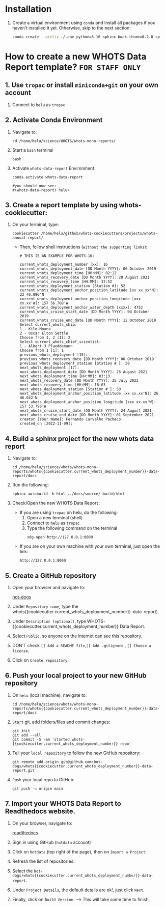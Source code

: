 # Installation

1. Create a virtual environment using `conda` and Install all packages
   if you haven't installed it yet. Otherwise, skip to the next section:
   ```bash
   conda create --prefix ./.env python=3.10 sphinx-book-theme=0.2.0 sphinx-design=0.0.13 sphinx-autodoc-typehints=1.12.0 sphinx=4.4.0 sphinx-autobuild=2021.3.14 sphinxcontrib-bibtex=2.5.0 myst-parser=0.17.0 ipython=8.1.1 nbsphinx=0.8.8 cookiecutter=2.1.1 -c conda-forge 
   ```

# How to create a new WHOTS Data Report template? `FOR STAFF ONLY`

## 1. Use `tropac` or install `miniconda+git` on your own account

1. Connect to `helu` as `tropac`

## 2. Activate Conda Environment

1. Navigate to:

    ```shell
    cd /home/helu/science/WHOTS/whots-mono-reports/
    ```

2. Start a `bash` terminal

    ```shell
    bash
    ```
3. Activate `whots-data-report` Environment

    ```shell
    conda activate whots-data-report
    
    #you should now see:
    #(whots-data-report) helu>
    ```

## 3. Create a report template by using whots-cookiecutter:

1. On your terminal, type:

   ```shell
   cookiecutter /home/helu/github/whots-cookiecutters/projects/whots-annual-report/
   ```
    + Then, follow shell instructions (`without the supporting links`):

       ```shell
       # THIS IS AN EXAMPLE FOR WHOTS-16:
      
       current_whots_deployment_number [xx]: 16
       current_whots_deployment_date [DD Month YYYY]: 06 October 2019
       current_whots_deployment_time [HH:MM]: 02:12
       current_whots_recovery_date [DD Month YYYY]: 28 August 2021
       current_whots_recovery_time [HH:MM]: 17:52
       current_whots_deployment_station [Station #]: 52
       current_whots_deployment_anchor_position_latitude [xx xx.xx'N]: 22 40.096'N
       current_whots_deployment_anchor_position_longitude [xxx xx.xx'W]: 157 56.788'W
       current_whots_deployment_anchor_water_depth [xxxx]: 4753
       current_whots_cruise_start_date [DD Month YYYY]: 04 October 2019
       current_whots_cruise_end_date [DD Month YYYY]: 12 October 2019
       Select current_whots_ship:
       1 - Kilo-Moana
       2 - Oscar Elton Settle
       Choose from 1, 2 [1]: 2
       Select current_whots_chief_scientist:
       1 - Albert J Plueddemann
       Choose from 1 [1]: 1
       previous_whots_deployment [15]:
       previous_whots_recovery_date [DD Month YYYY]: 08 October 2019
       previous_whots_deployment_station [Station # ]: 50
       next_whots_deployment [17]:
       next_whots_deployment_date [DD Month YYYY]: 26 August 2021
       next_whots_deployment_time [HH:MM]: 03:13
       next_whots_recovery_date [DD Month YYYY]: 25 July 2022
       next_whots_recovery_time [HH:MM]: 18:03
       next_whots_deployment_station [Station # ]: 50
       next_whots_deployment_anchor_position_latitude [xx xx.xx'N]: 26 46.042'N
       next_whots_deployment_anchor_position_longitude [xxx xx.xx'W]: 157 53.796'W
       next_whots_cruise_start_date [DD Month YYYY]: 24 August 2021
       next_whots_cruise_end_date [DD Month YYYY]: 01 September 2021
       creator [Your Name]: Fernando Carvalho Pacheco
       created_on [2022-11-09]:
       ```

## 4. Build a sphinx project for the new whots data report

1. Navigate to:

    ```shell
    cd /home/helu/science/whots/whots-mono-reports/whots{{cookiecutter.current_whots_deployment_number}}-data-report/docs
    ```

2. Run the following:

    ```shell
    sphinx-autobuild -b html ../docs/source/ build/html
    ```

3. Check/Open the new WHOTS Data Report :
    - If you are using `tropac` on helu, do the following:
        1. Open a new terminal (shell)
        2. Connect to `helu` as `tropac`
        3. Type the following command on the terminal
           ```shell
           xdg-open http://127.0.0.1:8000
           ```
    - If you are on your own machine with your own terminal, just open the 
      link:
       ```shell
       http://127.0.0.1:8000 
       ```

## 5. Create a GitHub repository

1. Open your browser and navigate to:

   [hot-dogs](https://github.com/organizations/hot-dogs/repositories/new)

2. Under `Repository name`, type the whots{{cookiecutter.current_whots_deployment_number}}-data-report).
3. Under `Description (optional)`, type WHOTS-{{cookiecutter.current_whots_deployment_number}} Data Report.
4. Select `Public`, so anyone on the internet can see this repository.
5. DON'T check `[] Add a README file`,`[] Add .gitignore` , `[] Choose a license`.
6. Click on `Create repository`.

## 6. Push your local project to your new GitHub repository

1. On `helu` (local machine), navigate to:

   ```shell
   cd /home/helu/science/whots/whots-mono-reports/whots{{cookiecutter.current_whots_deployment_number}}-data-report/docs
   ```

2. `Start` git, add folders/files and commit changes:

   ```shell
   git init
   git add --all
   git commit -S -am 'started whots-{{cookiecutter.current_whots_deployment_number}} repo'
   ```

3. Tell your `local repository` to follow the new GitHub repository:

   ```shell
   git remote add origin git@github.com:hot-dogs/whots{{cookiecutter.current_whots_deployment_number}}-data-report.git
   ```

4. `Push` your local repo to GitHub:

   ```shell
   git push -u origin main
   ```

## 7. Import your WHOTS Data Report to Readthedocs website.

1. On your browser, navigate to:

   [readthedocs](https://readthedocs.org/dashboard/import/?)

2. Sign in using GitHub (`hotdata` account)
3. Click on `hotdata` (top right of the page), then on `Import a Project`.
4. Refresh the list of repositories.
5. Select the `hot-dogs/whots{{cookiecutter.current_whots_deployment_number}}-data-report`.
6. Under `Project Details`, the default details are ok!, just click `Next`.
7. Finally, click on `Build Version`. --> This will take some time to finish.
